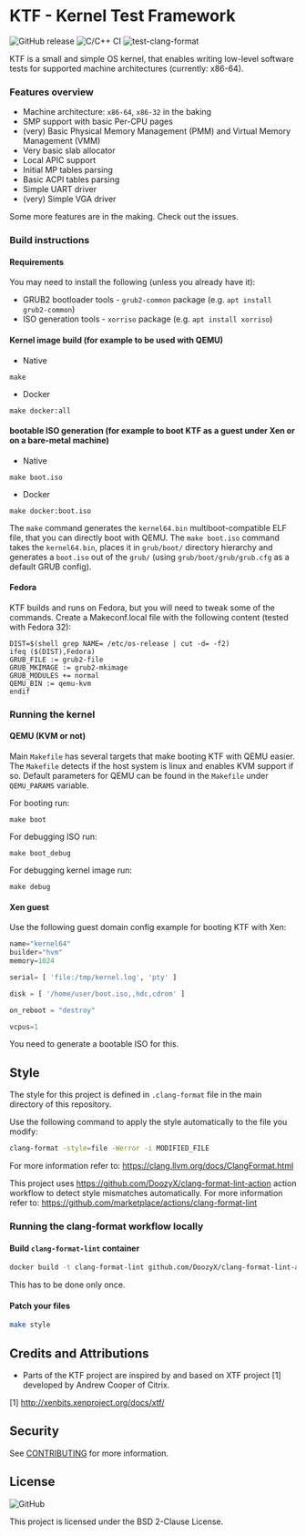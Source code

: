 # KTF - Kernel Test Framework

![GitHub release](https://img.shields.io/github/v/release/awslabs/ktf)
![C/C++ CI](https://github.com/awslabs/ktf/workflows/C/C++%20CI/badge.svg?branch=mainline)
![test-clang-format](https://github.com/awslabs/ktf/workflows/test-clang-format/badge.svg?branch=mainline&event=push)

KTF is a small and simple OS kernel, that enables writing low-level software tests for supported machine architectures (currently: x86-64).

### Features overview

* Machine architecture: `x86-64`, `x86-32` in the baking
* SMP support with basic Per-CPU pages
* (very) Basic Physical Memory Management (PMM) and Virtual Memory Management (VMM)
* Very basic slab allocator
* Local APIC support
* Initial MP tables parsing
* Basic ACPI tables parsing
* Simple UART driver
* (very) Simple VGA driver

Some more features are in the making. Check out the issues.

### Build instructions

#### Requirements

You may need to install the following (unless you already have it):
* GRUB2 bootloader tools - `grub2-common` package (e.g. `apt install grub2-common`)
* ISO generation tools - `xorriso` package (e.g. `apt install xorriso`)

#### Kernel image build (for example to be used with QEMU)

* Native
```
make
```

* Docker

```
make docker:all
```

#### bootable ISO generation (for example to boot KTF as a guest under Xen or on a bare-metal machine)

* Native
```
make boot.iso
```

* Docker

```
make docker:boot.iso
```

The `make` command generates the `kernel64.bin` multiboot-compatible ELF file, that you can directly boot with QEMU.
The `make boot.iso` command takes the `kernel64.bin`, places it in `grub/boot/` directory hierarchy and generates a `boot.iso`
out of the `grub/` (using `grub/boot/grub/grub.cfg` as a default GRUB config).

#### Fedora

KTF builds and runs on Fedora, but you will need to tweak some of the commands. Create a Makeconf.local file with the
following content (tested with Fedora 32):

```
DIST=$(shell grep NAME= /etc/os-release | cut -d= -f2)
ifeq ($(DIST),Fedora)
GRUB_FILE := grub2-file
GRUB_MKIMAGE := grub2-mkimage
GRUB_MODULES += normal
QEMU_BIN := qemu-kvm
endif
```

### Running the kernel

#### QEMU (KVM or not)

Main `Makefile` has several targets that make booting KTF with QEMU easier. The `Makefile` detects if the host system is linux and enables KVM support if so.
Default parameters for QEMU can be found in the `Makefile` under `QEMU_PARAMS` variable.

For booting run:
```
make boot
```

For debugging ISO run:
```
make boot_debug
```

For debugging kernel image run:
```
make debug
```

#### Xen guest

Use the following guest domain config example for booting KTF with Xen:
```python
name="kernel64"
builder="hvm"
memory=1024

serial= [ 'file:/tmp/kernel.log', 'pty' ]

disk = [ '/home/user/boot.iso,,hdc,cdrom' ]

on_reboot = "destroy"

vcpus=1
```

You need to generate a bootable ISO for this.

## Style

The style for this project is defined in `.clang-format` file in the main directory of this repository.

Use the following command to apply the style automatically to the file you modify:

```bash
clang-format -style=file -Werror -i MODIFIED_FILE
```

For more information refer to: https://clang.llvm.org/docs/ClangFormat.html

This project uses https://github.com/DoozyX/clang-format-lint-action action workflow to detect style mismatches automatically.
For more information refer to: https://github.com/marketplace/actions/clang-format-lint

### Running the clang-format workflow locally

#### Build `clang-format-lint` container

```bash
docker build -t clang-format-lint github.com/DoozyX/clang-format-lint-action
```

This has to be done only once.

#### Patch your files

```bash
make style
```

## Credits and Attributions

* Parts of the KTF project are inspired by and based on XTF project [1] developed by Andrew Cooper of Citrix.

[1] http://xenbits.xenproject.org/docs/xtf/

## Security

See [CONTRIBUTING](CONTRIBUTING.md#security-issue-notifications) for more information.

## License

![GitHub](https://img.shields.io/github/license/awslabs/ktf)

This project is licensed under the BSD 2-Clause License.


